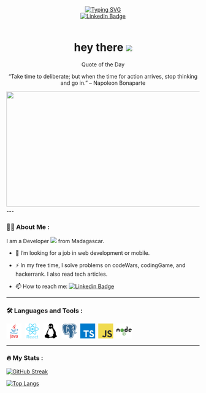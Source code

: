 
<div align="center">
<a href="https://git.io/typing-svg"><img src="https://readme-typing-svg.demolab.com?font=Fira+Code&duration=2500&pause=500&center=true&width=435&lines=Welcome+to+my+Github+%F0%9F%96%90;I'm+Mihary+Joel+ANDRIAMILANTO+;An+aspiring+software+developer" alt="Typing SVG" /></a>
</div>

<!--
<div id="header" align="center">
  <img src="https://media.giphy.com/media/hqU2KkjW5bE2v2Z7Q2/giphy.gif" width="100%"/>
</div> -->

<div id="badges" align="center">
  <a href="https://www.linkedin.com/in/mihary-jo%C3%ABl-andriamilanto-374609233/L">
    <img src="https://img.shields.io/badge/LinkedIn-blue?style=for-the-badge&logo=linkedin&logoColor=white" alt="LinkedIn Badge"/>
  </a>
</div>

<div id="badge" align="center">
  <img src="https://komarev.com/ghpvc/?username=miharyjoe&style=flat-square&color=blue" alt=""/>
  <h1>
    hey there
    <img src="https://media.giphy.com/media/hvRJCLFzcasrR4ia7z/giphy.gif" width="30px"/>
  </h1>
</div>

<div id="quote" align="center">
  <summary>Quote of the Day</summary>
  <p>
    “Take time to deliberate; but when the time for action arrives, stop thinking and go in.”  –  Napoleon Bonaparte
  </p>
</div>

<div align="center">
  <img src="https://media.giphy.com/media/dWesBcTLavkZuG35MI/giphy.gif" width="600" height="300"/>
</div>
---

### :man_technologist: About Me :

I am a Developer <img src="https://media.giphy.com/media/WUlplcMpOCEmTGBtBW/giphy.gif" width="30"> from Madagascar.

- :telescope: I’m looking for a job in web development or mobile.

- :zap: In my free time, I solve problems on codeWars, codingGame, and hackerrank. I also read tech articles.

- :mailbox: How to reach me: [![Linkedin Badge](https://img.shields.io/badge/-mihary-blue?style=flat&logo=Linkedin&logoColor=white)](https://www.linkedin.com/in/mihary-jo%C3%ABl-andriamilanto-374609233/L)

---

### :hammer_and_wrench: Languages and Tools :

<div>
  <img src="https://github.com/devicons/devicon/blob/master/icons/java/java-original-wordmark.svg" title="Java" alt="Java" width="40" height="40"/>&nbsp;
  <img src="https://github.com/devicons/devicon/blob/master/icons/react/react-original-wordmark.svg" title="React" alt="React" width="40" height="40"/>&nbsp;
  <img src="https://github.com/devicons/devicon/blob/master/icons/linux/linux-plain.svg" title="Linux" alt="Linux" width="40" height="40"/>&nbsp;
  <img src="https://github.com/devicons/devicon/blob/master/icons/postgresql/postgresql-plain.svg" title="Postgresql" alt="Postgresql" width="40" height="40"/>&nbsp;
  <img src="https://github.com/devicons/devicon/blob/master/icons/typescript/typescript-original.svg" title="Typescript" alt="Typescript " width="40" height="40"/>&nbsp;
  <img src="https://github.com/devicons/devicon/blob/master/icons/javascript/javascript-original.svg" title="JavaScript" alt="JavaScript" width="40" height="40"/>&nbsp;
  <img src="https://github.com/devicons/devicon/blob/master/icons/nodejs/nodejs-original-wordmark.svg" title="NodeJS" alt="NodeJS" width="40" height="40"/>&nbsp;
</div>

---

### :fire: My Stats :

[![GitHub Streak](http://github-readme-streak-stats.herokuapp.com?user=miharyjoe&theme=blueberry&hide_border=true&date_format=M%20j%5B%2C%20Y%5D)](https://git.io/streak-stats)

[![Top Langs](https://github-readme-stats.vercel.app/api/top-langs/?username=miharyjoe&layout=compact&theme=vision-friendly-dark)](https://github.com/anuraghazra/github-readme-stats)


